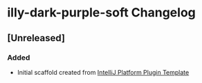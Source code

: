 <!-- Keep a Changelog guide -> https://keepachangelog.com -->

# illy-dark-purple-soft Changelog

## [Unreleased]
### Added
- Initial scaffold created from [IntelliJ Platform Plugin Template](https://github.com/JetBrains/intellij-platform-plugin-template)

